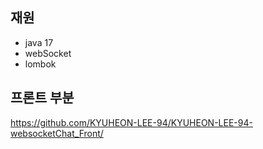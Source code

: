 ## 재원
- java 17
- webSocket
- lombok

## 프론트 부분
https://github.com/KYUHEON-LEE-94/KYUHEON-LEE-94-websocketChat_Front/
